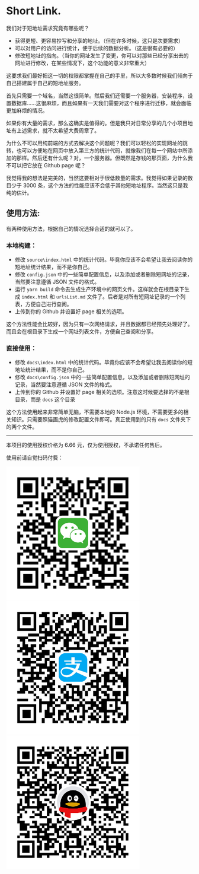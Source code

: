 Short Link.
===

我们对于短地址需求究竟有哪些呢？

* 获得更短、更容易抄写和分享的地址。（但在许多时候，这只是次要需求）
* 可以对用户的访问进行统计，便于后续的数据分析。（这是很有必要的）
* 修改短地址的指向。（当你的网址发生了变更，你可以对那些已经分享出去的网址进行修改，在某些情况下，这个功能的意义非常重大）

这要求我们最好把这一切的权限都掌握在自己的手里，所以大多数时候我们倾向于自己搭建属于自己的短地址服务。

首先只需要一个域名，当然这很简单。然后我们还需要一个服务器，安装程序，设置数据库……这很麻烦，而且如果有一天我们需要对这个程序进行迁移，就会面临更加麻烦的情况。

如果你有大量的需求，那么这确实是值得的。但是我只对日常分享的几个小项目地址有上述需求，就不太希望大费周章了。

为什么不可以用纯前端的方式去解决这个问题呢？我们可以轻松的实现网址的跳转，也可以方便地在网页中放入第三方的统计代码，就像我们在每一个网站中所添加的那样。然后还有什么呢？对，一个服务器。但既然是存钱的那页面，为什么我不可以把它放在 Github page 呢？

我觉得我的想法是完美的，当然这要相对于很低数量的需求。我觉得如果记录的数目少于 3000 条，这个方法的性能应该不会低于其他短地址程序。当然这只是我纯的估计。

## 使用方法:

有两种使用方法，根据自己的情况选择合适的就可以了。

### 本地构建：

* 修改 `source\index.html` 中的统计代码。毕竟你应该不会希望让我去阅读你的短地址统计结果，而不是你自己。
* 修改 `config.json` 中的一些简单配置信息，以及添加或者删除短网址的记录，当然要注意遵循 JSON 文件的格式。
* 运行 `yarn build` 命令去生成生产环境中的网页文件。这样就会在根目录下生成 `index.html` 和 `urlsList.md` 文件了。后者是对所有短网址记录的一个列表，方便自己进行查阅。
* 上传到你的 Github 并设置好 page 相关的选项。

这个方法性能会比较好，因为只有一次网络请求，并且数据都已经预先处理好了。而且会在根目录下生成一个网址列表文件，方便自己查阅和分享。

### 直接使用：

* 修改 `docs\index.html` 中的统计代码。毕竟你应该不会希望让我去阅读你的短地址统计结果，而不是你自己。
* 修改 `docs\config.json` 中的一些简单配置信息，以及添加或者删除短网址的记录，当然要注意遵循 JSON 文件的格式。
* 上传到你的 Github 并设置好 page 相关的选项。注意这时候要选择的不是根目录，而是 `docs` 这个目录

这个方法使用起来非常简单无脑，不需要本地的 Node.js 环境，不需要更多的相关知识。只需要照猫画虎的修改配置文件即可。真正使用到的只有 `docs` 文件夹下的两个文件。

---

本项目的使用授权价格为 6.66 元，仅为使用授权，不承诺任何售后。

使用前请自觉扫码付费：

![](./source/WePay-360.png)
![](./source/AliPay-360.png)
![](./source/QQPay-360.png)